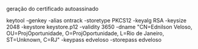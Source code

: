 geração do certificado autoassinado

keytool -genkey -alias ontrack -storetype PKCS12 -keyalg RSA -keysize 2048 -keystore keystore.p12 -validity 3650 -dname "CN=Ednilson Veloso, OU=ProjOportunidade, O=ProjOportunidade, L=Rio de Janeiro, ST=Unknown, C=RJ" -keypass edveloso -storepass edveloso
